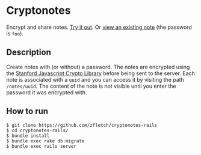 # Cryptonotes

Encrypt and share notes.
[Try it out](https://rocky-anchorage-42139.herokuapp.com/).
Or [view an existing note](https://rocky-anchorage-42139.herokuapp.com/notes/1e49f95d-e7ed-42f6-b0ba-d11da38fd89d)
(the password is `foo`).

## Description

Create notes with (or without) a password.
The notes are encrypted using the [Stanford Javascript Crypto Library](https://bitwiseshiftleft.github.io/sjcl/)
before being sent to the server.
Each note is associated with a `uuid` and you can access it by visiting the path `/notes/uuid`.
The content of the note is not visible until you enter the password it was encrypted with.

## How to run

```
$ git clone https://github.com/zfletch/cryptonotes-rails
$ cd cryptonotes-rails/
$ bundle install
$ bundle exec rake db:migrate
$ bundle exec rails server
```
